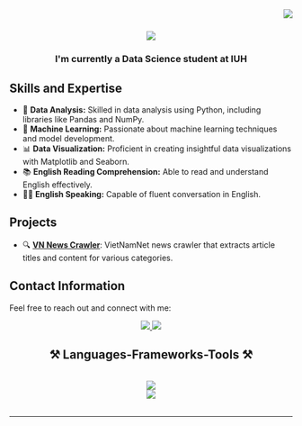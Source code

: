 <img align="right" src="https://visitor-badge.laobi.icu/badge?page_id=ptthanh02.ptthanh02" />

<h1 align="center">
    <img src="https://readme-typing-svg.herokuapp.com?font=Righteous&size=35&pause=1000&random=false&width=435&lines=Hi+there!+%F0%9F%91%8B;I'm+Tien+Thanh!;Welcome+to+my+profile!" />
</h1>

<h3 align="center">I'm currently a Data Science student at IUH</h3>

## Skills and Expertise
- 🔭 **Data Analysis:** Skilled in data analysis using Python, including libraries like Pandas and NumPy.
- 🤖 **Machine Learning:** Passionate about machine learning techniques and model development.
- 📊 **Data Visualization:** Proficient in creating insightful data visualizations with Matplotlib and Seaborn.
- 📚 **English Reading Comprehension:** Able to read and understand English effectively.
- 👨‍💼 **English Speaking:** Capable of fluent conversation in English.

## Projects
- 🔍 **[VN News Crawler]([https://github.com/username/repo](https://github.com/ptthanh02/VN_NewsCrawler))**: VietNamNet news crawler that extracts article titles and content for various categories.

## Contact Information
Feel free to reach out and connect with me:

<div align="center"> 
  <a href="mailto:tien.thanh.info22@gmail.com">
    <img src="https://img.shields.io/badge/Gmail-D14836?style=for-the-badge&logo=gmail&logoColor=white" />
  </a>
  <a href="https://www.linkedin.com/in/ph%E1%BA%A1m-ti%E1%BA%BFn-th%C3%A0nh-87aa55287/" target="_blank">
    <img src="https://img.shields.io/badge/LinkedIn-0077B5?style=for-the-badge&logo=linkedin&logoColor=white" target="_blank" />
  </a>
</div>

<h2 align="center">⚒️ Languages-Frameworks-Tools ⚒️</h2>
<br/>
<div align="center">
    <img src="https://skillicons.dev/icons?i=vscode,md,github,figma,git,docker" /><br>
    <img src="https://skillicons.dev/icons?i=python,tensorflow,java,c,cpp,mysql,flask,django,html,bootstrap,css" /><br>
</div>

<br/>
<hr/>
